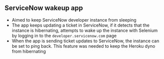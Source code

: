 ## ServiceNow wakeup app

- Aimed to keep ServiceNow developer instance from sleeping
- The app keeps updating a ticket in ServiceNow, if it detects that the instance is hibernating, attempts to wake up the instance with Selenium by logging in to the `developer.servicenow.com` page
- When the app is sending ticket updates to ServiceNow, the instance can be set to ping back. This feature was needed to keep the Heroku dyno from hibernating
